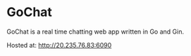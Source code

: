 # GoChat
GoChat is a real time chatting web app written in Go and Gin.

Hosted at: http://20.235.76.83:6090
